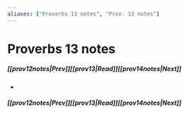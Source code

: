 ```yaml
---
aliases: ["Proverbs 13 notes", "Prov. 13 notes"]
---
```

# Proverbs 13 notes
##### <span class=arrow-left></span>[[prov12notes|Prev]]<span class=navigation-separator></span>[[prov13|Read]]<span class=navigation-separator></span>[[prov14notes|Next]]<span class=arrow-right></span>
- 
##### <span class=arrow-left></span>[[prov12notes|Prev]]<span class=navigation-separator></span>[[prov13|Read]]<span class=navigation-separator></span>[[prov14notes|Next]]<span class=arrow-right></span>